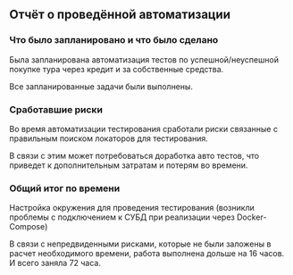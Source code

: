 ## Отчёт о проведённой автоматизации

### Что было запланировано и что было сделано

Была запланирована автоматизация тестов по успешной/неуспешной покупке тура
через кредит и за собственные средства.

Все запланированные задачи были выполнены.

### Сработавшие риски
Во время автоматизации тестирования сработали риски связанные
с правильным поиском локаторов для тестирования.

В связи с этим может потребоваться доработка авто тестов, что приведет к дополнительным
затратам и потерям во времени.

### Общий итог по времени
Настройка окружения для проведения тестирования
(возникли проблемы с подключением к СУБД при реализации через Docker-Compose)

В связи с непредвиденными рисками, которые не были заложены в расчет необходимого времени,
работа выполнена дольше на 16 часов. И всего заняла 72 часа.